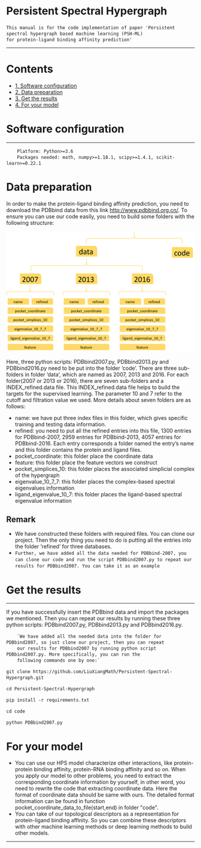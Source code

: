 Persistent Spectral Hypergraph
====
    This manual is for the code implementation of paper 'Persistent spectral hypergraph based machine learning (PSH-ML) 
    for protein-ligand binding affinity prediction'
    
****
# Contents
* [1. Software configuration](#Software-configuration)
* [2. Data preparation](#Data-preparation)
* [3. Get the results](#Get-the-results)
* [4. For your model](#For-your-model)

# Software configuration
---
        Platform: Python>=3.6
        Packages needed: math, numpy>=1.18.1, scipy>=1.4.1, scikit-learn>=0.22.1
# Data preparation
In order to make the protein-ligand binding affinity prediction, you need to download the PDBbind data from this
link http://www.pdbbind.org.cn/. To ensure you can use our code easily, you need to build some folders with the
following structure:  

![folder structure](Figure/folder_structure.png) 

Here, three python scripts: PDBbind2007.py, PDBbind2013.py and PDBbind2016.py 
need to be put into the folder ’code’. There are three sub-folders in folder ’data’, which are named as 2007, 2013
and 2016. For each folder(2007 or 2013 or 2016), there are seven sub-folders and a INDEX_refined.data file. This
INDEX_refined.data file helps to build the targets for the supervised learning. The parameter 10 and 7 refer to the
cutoff and filtration value we used. More details about seven folders are as follows:  
* name: we have put three index files in this folder, which gives specific training and testing data information.
* refined: you need to put all the refined entries into this file, 1300 entries for PDBbind-2007, 2959 entries for
PDBbind-2013, 4057 entries for PDBbind-2016. Each entry corresponds a folder named the entry’s name and
this folder contains the protein and ligand files.
* pocket_coordinate: this folder place the coordinate data
* feature: this folder place the feature vectors we construct
* pocket_simplices_10: this folder places the associated simplicial complex of the hypergraph
* eigenvalue_10_7_7: this folder places the complex-based spectral eigenvalues information
* ligand_eigenvalue_10_7: this folder places the ligand-based spectral eigenvalue information
## Remark
* We have constructed these folders with required files. You can clone our project. Then the only thing you need to
do is putting all the entries into the folder ’refined’ for three databases.
* `Further, we have added all the data needed for PDBbind-2007, you can clone our code and run the script
PDBbind2007.py to repeat our results for PDBbind2007. You can take it as an example`
# Get the results
---
If you have successfully insert the PDBbind data and import the packages we mentioned. Then
you can repeat our results by running these three python scripts: PDBbind2007.py, PDBbind2013.py
and PDBbind2016.py.

        `We have added all the needed data into the folder for PDBbind2007, so just clone our project, then you can repeat
        our results for PDBbind2007 by running python script PDBbind2007.py. More specifically, you can run the
        following commands one by one:`
```linux
git clone https://github.com/LiuXiangMath/Persistent-Spectral-Hypergraph.git
```
```linux
cd Persistent-Spectral-Hypergraph
```
```linux
pip install -r requirements.txt
```
```linux
cd code
```
```linux
python PDBbind2007.py
```
# For your model
* You can use our HPS model characterize other interactions, like protein-protein binding affinity, protein-RNA binding affinity and so on. When you apply our model to other problems, you need to extract the corresponding coordinate information by yourself, in other word, you need to rewrite the code that extracting coordinate data. Here the format of coordinate data should be same with ours. The detailed format information can be found in function pocket_coordinate_data_to_file(start,end) in folder "code".
* You can take of our topological descriptors as a representation for protein-ligand binding affinity. So you can combine these descriptors with other machine learning methods or deep learning methods to build other models.


***

